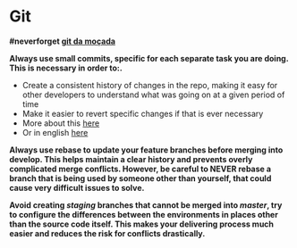 # Git

**#neverforget [git da moçada](https://docs.google.com/presentation/d/1bStodKV1rOdAQ-8RrG4wJeRY_5RIpy_PsR9PbHci5eE/edit#slide=id.p)**

**Always use small commits, specific for each separate task you are doing. This is necessary in order to:.**

* Create a consistent history of changes in the repo, making it easy for other developers to understand what was going on at a given period of time
* Make it easier to revert specific changes if that is ever necessary
* More about this [here](https://www.notion.so/natahouse/Commit-best-practices-4f51db54000e4b93b9701931b58b58e8)
* Or in english [here](https://github.com/trein/dev-best-practices/wiki/Git-Commit-Best-Practices#examples-of-good-practice)

**Always use rebase to update your feature branches before merging into develop. This helps maintain a clear history and prevents overly complicated merge conflicts. However, be careful to NEVER rebase a branch that is being used by someone other than yourself, that could cause very difficult issues to solve.**

**Avoid creating *staging* branches that cannot be merged into *master*, try to configure the differences between the environments in places other than the source code itself. This makes your delivering process much easier and reduces the risk for conflicts drastically.**

